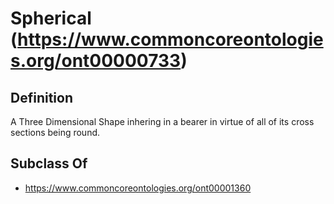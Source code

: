 # Spherical (https://www.commoncoreontologies.org/ont00000733)

## Definition
A Three Dimensional Shape inhering in a bearer in virtue of all of its cross sections being round.

## Subclass Of
- https://www.commoncoreontologies.org/ont00001360

